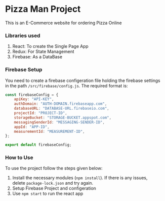 # Pizza Man Project

This is an E-Commerce website for ordering Pizza Online

### Libraries used

1. React: To create the Single Page App
2. Redux: For State Management
3. Firebase: As a DataBase

### Firebase Setup

You need to create a firebase configeration file holding the firebase settings in the path `/src/firebase/config.js`. The required format is:

```javascript
const firebaseConfig = {
	apiKey: "API-KEY",
	authDomain: "AUTH-DOMAIN.firebaseapp.com",
	databaseURL: "DATABASE-URL.firebaseio.com",
	projectId: "PROJECT-ID",
	storageBucket: "STORAGE-BUCKET.appspot.com",
	messagingSenderId: "MESSAGING-SENDER-ID",
	appId: "APP-ID",
	measurementId: "MEASUREMENT-ID",
};

export default firebaseConfig;
```

### How to Use

To use the project follow the steps given below:

1. Install the necessary modules (`npm install`). If there is any issues, delete `package-lock.json` and try again.
2. Setup Firebase Project and configeration
3. Use `npm start` to run the react app
